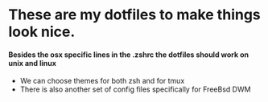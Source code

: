 # **These are my dotfiles to make things look nice.**
#### Besides the osx specific lines in the .zshrc the dotfiles should work on unix and linux
* We can choose themes for both zsh and for tmux
* There is also another set of config files specifically for FreeBsd DWM

